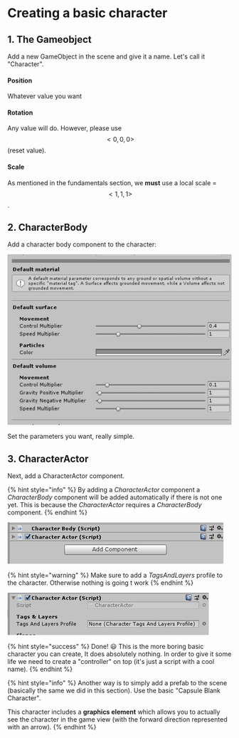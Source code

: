 # Creating a basic character

## 1. The Gameobject

Add a new GameObject in the scene and give it a name. Let's call it "Character".

#### Position 

Whatever value you want

#### Rotation 

Any value will do. However, please use $$<0,0,0>$$\(reset value\).

#### Scale

As mentioned in the fundamentals section, we **must** use a local scale = $$<1,1,1>$$.

## 2. CharacterBody

Add a character body component to the character:

![](../../.gitbook/assets/imagen%20%288%29.png)

Set the parameters you want, really simple.

## 3. CharacterActor

Next, add a CharacterActor component.

{% hint style="info" %}
By adding a _CharacterActor_ component a _CharacterBody_ component will be added automatically if there is not one yet. This is because the _CharacterActor_ requires a _CharacterBody_ component.
{% endhint %}

![](../../.gitbook/assets/imagen%20%283%29.png)

{% hint style="warning" %}
Make sure to add a _TagsAndLayers_ profile to the character. Otherwise nothing is going t work
{% endhint %}

![](../../.gitbook/assets/imagen%20%2814%29.png)

{% hint style="success" %}
Done! 😃 This is the more boring basic character you can create, It does absolutely nothing. In order to give it some life we need to create a "controller" on top \(it's just a script with a cool name\).
{% endhint %}

{% hint style="info" %}
Another way is to simply add a prefab to the scene \(basically the same we did in this section\). Use the basic "Capsule Blank Character". 

This character includes a **graphics element** which allows you to actually see the character in the game view \(with the forward direction represented with an arrow\).
{% endhint %}



